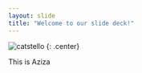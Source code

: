 ```yaml
---
layout: slide
title: "Welcome to our slide deck!"
---
```


![catstello](https://octodex.github.com/images/catstello.png)
{: .center}

This is Aziza
